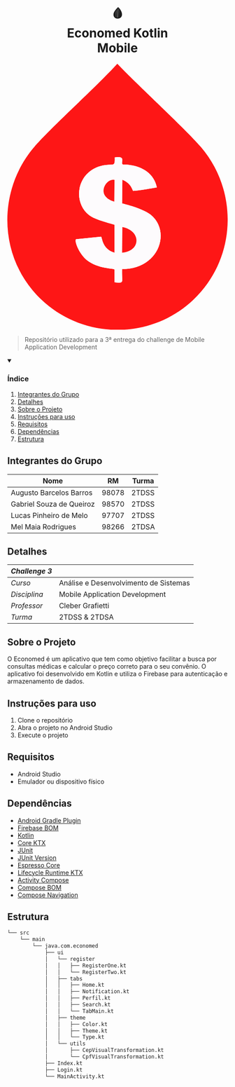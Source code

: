<h1 align="center" id="global-solution">
🩸<br/>Economed Kotlin<br/>Mobile 
</h1>

<p align="center">
<picture>
  <!-- <source media="(prefers-color-scheme: dark)" srcset="./Assets/Logo/DarkLogo.svg"> -->
  <svg xmlns="http://www.w3.org/2000/svg" height="250" viewBox="0 0 162.6 195.99" width="119.46732dp">
    <path fill="#fe1616" d="M81.16,0c14.69,15.47 50.09,47.81 61.63,61.25 26.13,30.44 26.58,75.78 0.37,106.39 -32.81,38.33 -92.57,37.63 -124.75,-1.12 -25.33,-30.51 -24.22,-75.42 1.5,-105.27C32.26,46.91 66.14,16.52 81.16,0ZM79.28,68.93c0.26,8.17 -1.23,3.82 -10.49,6.37 -17.8,4.9 -20.74,26.95 -8.24,36.34 4.25,3.19 13.29,5.3 18.54,6.93v20.6c-9.23,-2.67 -9.04,-11.41 -9.93,-11.8l-18.36,1.87c-1.7,0.7 2.02,10.69 7.87,15.36 8.19,6.54 19.97,5.93 20.42,6.93v9.37c7.93,1.07 5.18,0.04 5.62,-9.74 26.73,0.52 36.6,-27.29 21.17,-39.9 -4.6,-3.76 -15.16,-6.92 -21.17,-8.43l0.19,-17.42c4.39,1.91 6.05,3.91 7.87,8.24 5.88,-0.43 11.76,-1.67 17.61,-2.62 -2.53,-11.98 -13.77,-16.79 -25.1,-16.86 -2.29,-1.03 3.21,-6.63 -5.99,-5.24Z"/>
    <path fill="#fdfbfd" d="M79.28,68.93c9.2,-1.39 3.71,4.22 5.99,5.24 11.33,0.07 22.57,4.88 25.1,16.86 -5.85,0.95 -11.73,2.19 -17.61,2.62 -1.81,-4.33 -3.47,-6.34 -7.87,-8.24l-0.19,17.42c6.01,1.51 16.56,4.67 21.17,8.43 15.43,12.6 5.56,40.42 -21.17,39.9 -0.44,9.78 2.31,10.81 -5.62,9.74v-9.37c-0.45,-1 -12.22,-0.39 -20.42,-6.93 -5.85,-4.67 -9.56,-14.66 -7.87,-15.36l18.36,-1.87c0.88,0.39 0.7,9.13 9.93,11.8v-20.6c-5.26,-1.63 -14.29,-3.74 -18.54,-6.93 -12.5,-9.39 -9.56,-31.44 8.24,-36.34 9.25,-2.55 10.75,1.8 10.49,-6.37ZM77.79,85.41c-5.81,0.37 -12.33,12.13 1.12,16.11l0.19,-15.92c-0.21,-0.28 -0.78,-0.22 -1.31,-0.19ZM84.9,120.25l-0.19,18.92c13.91,-1.23 14.22,-16.15 0.19,-18.92Z"/>
    <path fill="#fe1616" d="M77.79,85.41c0.53,-0.03 1.1,-0.1 1.31,0.19l-0.19,15.92c-13.46,-3.98 -6.93,-15.74 -1.12,-16.11Z"/>
    <path fill="#fe1616" d="M84.9,120.25c14.04,2.77 13.73,17.69 -0.19,18.92l0.19,-18.92Z"/>
</svg>

</picture>

</p>

> Repositório utilizado para a 3ª entrega do challenge de Mobile Application Development

<details open>
  <summary><h3><strong>Índice</strong></h3></summary>
  <ol>
    <li><a href="#integrantes-do-grupo">Integrantes do Grupo</a></li>
    <li><a href="#detalhes">Detalhes</a></li>
    <li><a href="#sobre-o-projeto">Sobre o Projeto</a></li>
    <li><a href="#instruções-para-uso">Instruções para uso</a></li>
    <li><a href="#requisitos">Requisitos</a></li>
    <li><a href="#dependências">Dependências</a></li>
    <li><a href="#estrutura">Estrutura</a></li>
    </ol>
</details>

## Integrantes do Grupo

| Nome                     | RM    | Turma |
| ------------------------ | ----- | ----- |
| Augusto Barcelos Barros  | 98078 | 2TDSS |
| Gabriel Souza de Queiroz | 98570 | 2TDSS |
| Lucas Pinheiro de Melo   | 97707 | 2TDSS |
| Mel Maia Rodrigues       | 98266 | 2TDSA |

## Detalhes

| _Challenge 3_ |                                       |
| ------------- | ------------------------------------- |
| _Curso_       | Análise e Desenvolvimento de Sistemas |
| _Disciplina_  | Mobile Application Development        |
| _Professor_   | Cleber Grafietti                      |
| _Turma_       | 2TDSS & 2TDSA                         | 

## Sobre o Projeto

O Economed é um aplicativo que tem como objetivo facilitar a busca por consultas médicas e calcular o preço correto para o seu convênio. O aplicativo foi desenvolvido em Kotlin e utiliza o Firebase para autenticação e armazenamento de dados.

## Instruções para uso

1. Clone o repositório
2. Abra o projeto no Android Studio
3. Execute o projeto

## Requisitos

- Android Studio
- Emulador ou dispositivo físico

## Dependências

- [Android Gradle Plugin](https://developer.android.com/studio/releases/gradle-plugin)
- [Firebase BOM](https://firebase.google.com/docs/android/setup)
- [Kotlin](https://kotlinlang.org/)
- [Core KTX](https://developer.android.com/jetpack/androidx/releases/core)
- [JUnit](https://junit.org/junit5/)
- [JUnit Version](https://developer.android.com/jetpack/androidx/releases/test)
- [Espresso Core](https://developer.android.com/training/testing/espresso)
- [Lifecycle Runtime KTX](https://developer.android.com/jetpack/androidx/releases/lifecycle)
- [Activity Compose](https://developer.android.com/jetpack/androidx/releases/activity)
- [Compose BOM](https://developer.android.com/jetpack/androidx/releases/compose)
- [Compose Navigation](https://developer.android.com/jetpack/androidx/releases/navigation)

## Estrutura

```bash
└── src
    └── main
        └── java.com.economed
            ├── ui
            │   └── register
            │   │   ├── RegisterOne.kt
            │   │   └── RegisterTwo.kt
            │   ├── tabs
            │   │   ├── Home.kt
            │   │   ├── Notification.kt
            │   │   ├── Perfil.kt
            │   │   ├── Search.kt
            │   │   └── TabMain.kt
            │   ├── theme
            │   │   ├── Color.kt
            │   │   ├── Theme.kt
            │   │   └── Type.kt
            │   └── utils
            │       ├── CepVisualTransformation.kt
            │       └── CpfVisualTransformation.kt
            ├── Index.kt
            ├── Login.kt
            └── MainActivity.kt
```
